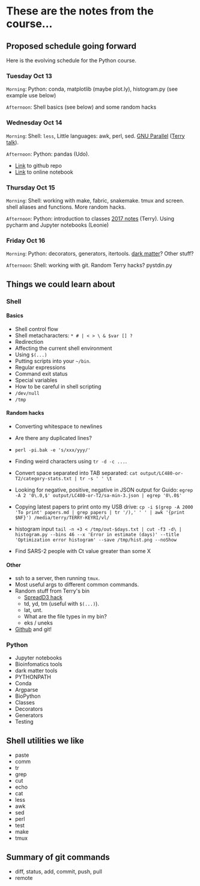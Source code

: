 # These are the notes from the course...

## Proposed schedule going forward

Here is the evolving schedule for the Python course.

### Tuesday Oct 13

`Morning`: Python: conda, matplotlib (maybe plot.ly), histogram.py (see example use below)

`Afternoon`: Shell basics (see below) and some random hacks

### Wednesday Oct 14

`Morning`: Shell: `less`, Little languages: awk, perl, sed.
[GNU Parallel](https://www.gnu.org/software/parallel/)
([Terry talk](http://antigenic-cartography.org/terry/do-stuff-on-things-in-parallel.html)).

`Afternoon`: Python: pandas (Udo).

* [Link](https://github.com/jvns/pandas-cookbook) to github repo
* [Link](https://mybinder.org/v2/gh/jvns/pandas-cookbook/master) to online notebook

### Thursday Oct 15

`Morning`: Shell: working with make, fabric, snakemake. tmux and screen. shell aliases and functions. More random hacks.

`Afternoon`: Python: introduction to classes
[2017 notes](https://github.com/VirologyCharite/berlin-python-course-2017/blob/master/classes/)
(Terry). Using pycharm and Jupyter notebooks (Leonie)

### Friday Oct 16

`Morning`: Python: decorators, generators, itertools.
[dark matter](https://github.com/acorg/dark-matter)? Other stuff?

`Afternoon`: Shell: working with git. Random Terry hacks? pystdin.py



## Things we could learn about

### Shell

#### Basics

* Shell control flow
* Shell metacharacters: `* # | < > \ & $var [] ?`
* Redirection
* Affecting the current shell environment
* Using `$(...)`
* Putting scripts into your `~/bin`.
* Regular expressions
* Command exit status
* Special variables
* How to be careful in shell scripting
* `/dev/null`
* `/tmp`

#### Random hacks

* Converting whitespace to newlines
* Are there any duplicated lines?

* `perl -pi.bak -e 's/xxx/yyy/'`
* Finding weird characters using `tr -d -c ...`.
* Convert space separated into TAB separated: `cat output/LC480-or-T2/category-stats.txt | tr -s ' ' \t`
* Looking for negative, positive, negative in JSON output for Guido:
  `egrep -A 2 '0\.0,$' output/LC480-or-T2/sa-min-3.json | egrep '0\.0$'`
* Copying latest papers to print onto my USB drive: `cp -i $(grep -A 2000 'To print' papers.md | grep papers | tr '/),' ' ' | awk '{print $NF}') /media/terry/TERRY-KEYRI/vl/`
* histogram input `tail -n +3 < /tmp/out-$days.txt | cut -f3 -d\ | histogram.py --bins 46 --x 'Error in estimate (days)' --title 'Optimization error histogram' --save /tmp/hist.png --noShow`
* Find SARS-2 people with Ct value greater than some X

#### Other

* ssh to a server, then running `tmux`.
* Most useful args to different common commands.
* Random stuff from Terry's bin
    * [SpreadD3 hack](https://github.com/VirologyCharite/convert-spread3)
    * td, yd, tm (useful with `$(...)`).
    * lat, unt.
    * What are the file types in my bin?
    * eks / uneks
* [Github](https://github.com) and git!

### Python

* Jupyter notebooks
* Bioinfomatics tools
* dark matter tools
* PYTHONPATH
* Conda
* Argparse
* BioPython
* Classes
* Decorators
* Generators
* Testing

## Shell utilities we like

* paste
* comm
* tr
* grep
* cut
* echo
* cat
* less
* awk
* sed
* perl
* test
* make
* tmux

## Summary of git commands

* diff, status, add, commit, push, pull
* remote
